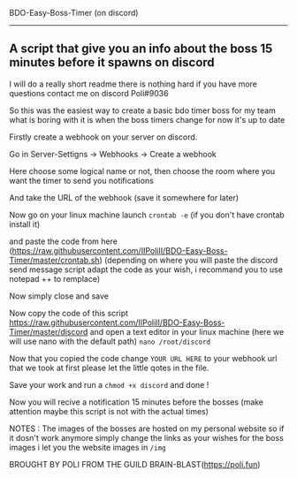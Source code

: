 BDO-Easy-Boss-Timer (on discord)

------
A script that give you an info about the boss 15 minutes before it spawns on discord
------

I will do a really short readme there is nothing hard if you have more questions contact me on discord Poli#9036

So this was the easiest way to create a basic bdo timer boss for my team what is boring with it is when the boss timers change for now it's up to date

Firstly create a webhook on your server on discord. 

Go in Server-Settigns -> Webhooks -> Create a webhook

Here choose some logical name or not, then choose the room where you want the timer to send you notifications

And take the URL of the webhook (save it somewhere for later)

Now go on your linux machine launch `crontab -e` (if you don't have crontab install it)

and paste the code from here (https://raw.githubusercontent.com/IIPoliII/BDO-Easy-Boss-Timer/master/crontab.sh) 
(depending on where you will paste the discord send message script adapt the code as your wish, i recommand you to use notepad ++ to remplace)

Now simply close and save

Now copy the code of this script https://raw.githubusercontent.com/IIPoliII/BDO-Easy-Boss-Timer/master/discord and open a text editor in your linux machine (here we will use nano with the default path) `nano /root/discord` 

Now that you copied the code change `YOUR URL HERE` to your webhook url that we took at first please let the little qotes in the file.

Save your work and run a `chmod +x discord` and done !

Now you will recive a notification 15 minutes before the bosses (make attention maybe this script is not with the actual times)


NOTES : The images of the bosses are hosted on my personal website so if it dosn't work anymore simply change the links as your wishes for the boss images i let you the website images in `/img`


BROUGHT BY POLI FROM THE GUILD BRAIN-BLAST(https://poli.fun)
